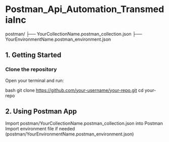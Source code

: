 # Postman_Api_Automation_TransmediaInc
postman/
├── YourCollectionName.postman_collection.json
├── YourEnvironmentName.postman_environment.json

## 1. Getting Started

### Clone the repository

Open your terminal and run:

bash
git clone https://github.com/your-username/your-repo.git
cd your-repo


## 2. Using Postman App
Import postman/YourCollectionName.postman_collection.json into Postman
Import environment file if needed (postman/YourEnvironmentName.postman_environment.json)

